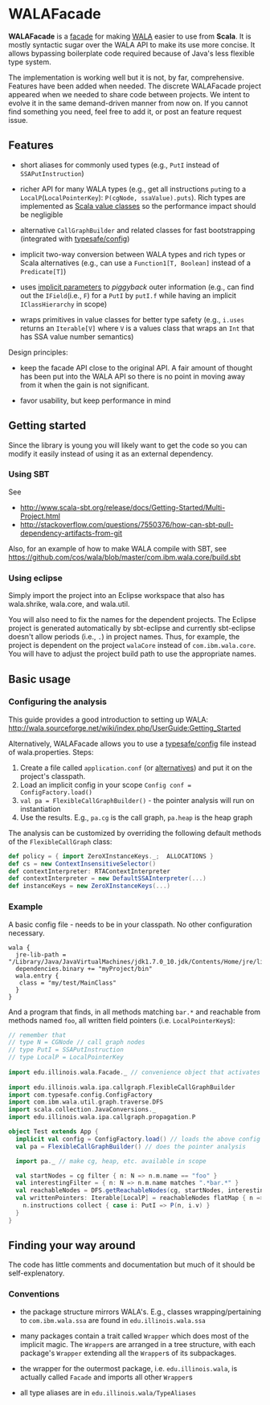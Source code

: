 # WALAFacade

**WALAFacade** is a [facade](http://en.wikipedia.org/wiki/Facade_pattern) for making [WALA](http://wala.sourceforge.net) easier to use from **Scala**.
It is mostly syntactic sugar over the WALA API to make its use more concise. It allows bypassing boilerplate code required because of Java's less flexible type system.

The implementation is working well but it is not, by far, comprehensive. Features have been added when needed. The discrete WALAFacade project appeared when we needed to share code between projects.
We intent to evolve it in the same demand-driven manner from now on. If you cannot find something you need, feel free to add it, or post an feature request issue.

## Features

- short aliases for commonly used types (e.g., `PutI` instead of `SSAPutInstruction`)

-   richer API for many WALA types (e.g., get all instructions `put`ing to a `LocalP`(`LocalPointerKey`): `P(cgNode, ssaValue).puts`). 
    Rich types are implemented as [Scala value classes](http://docs.scala-lang.org/sips/pending/value-classes.html) so the performance impact should be negligible

- alternative `CallGraphBuilder` and related classes for fast bootstrapping (integrated with [typesafe/config](https://github.com/typesafehub/config))

- implicit two-way conversion between WALA types and rich types or Scala alternatives (e.g., can use a `Function1[T, Boolean]` instead of a `Predicate[T]`)

- uses [implicit parameters](http://www.scala-lang.org/node/114) to *piggyback* outer information (e.g., can find out the `IField`(i.e., `F`) for a `PutI` by `putI.f` while having an implicit `IClassHierarchy` in scope)

- wraps primitives in value classes for better type safety (e.g., `i.uses` returns an `Iterable[V]` where `V` is a values class that wraps an `Int` that has SSA value number semantics)

Design principles:
- keep the facade API close to the original API. A fair amount of thought has been put into the WALA API so there is no point in moving away from it when the gain is not significant. 

- favor usability, but keep performance in mind

## Getting started

Since the library is young you will likely want to get the code so you can modify it easily instead of using it as an external dependency.

### Using SBT

See 
 - http://www.scala-sbt.org/release/docs/Getting-Started/Multi-Project.html
 - http://stackoverflow.com/questions/7550376/how-can-sbt-pull-dependency-artifacts-from-git

Also, for an example of how to make WALA compile with SBT, see https://github.com/cos/wala/blob/master/com.ibm.wala.core/build.sbt

### Using eclipse

Simply import the project into an Eclipse workspace that also has wala.shrike, wala.core, and wala.util. 

You will also need to fix the names for the dependent projects. The Eclipse project is generated automatically by sbt-eclipse and currently sbt-eclipse doesn't allow periods (i.e., `.`) in project names. 
Thus, for example, the project is dependent on the project `walaCore` instead of `com.ibm.wala.core`. You will have to adjust the project build path to use the appropriate names.

## Basic usage

### Configuring the analysis

This guide provides a good introduction to setting up WALA: http://wala.sourceforge.net/wiki/index.php/UserGuide:Getting_Started

Alternatively, WALAFacade allows you to use a [typesafe/config](https://github.com/typesafehub/config) file instead of wala.properties. Steps:

1. Create a file called `application.conf` (or [alternatives](https://github.com/typesafehub/config#standard-behavior)) and put it on the project's classpath. 
2. Load an implicit config in your scope `Config conf = ConfigFactory.load()`
3. `val pa = FlexibleCallGraphBuilder()` - the pointer analysis will run on instantiation
4. Use the results. E.g., `pa.cg` is the call graph, `pa.heap` is the heap graph

The analysis can be customized by overriding the following default methods of the `FlexibleCallGraph` class:
```scala
def policy = { import ZeroXInstanceKeys._;  ALLOCATIONS }
def cs = new ContextInsensitiveSelector()
def contextInterpreter: RTAContextInterpreter
def contextInterpreter = new DefaultSSAInterpreter(...)
def instanceKeys = new ZeroXInstanceKeys(...)
```

### Example

A basic config file - needs to be in your classpath. No other configuration necessary.
```
wala {
  jre-lib-path = "/Library/Java/JavaVirtualMachines/jdk1.7.0_10.jdk/Contents/Home/jre/lib/rt.jar"
  dependencies.binary += "myProject/bin"
  wala.entry {
   class = "my/test/MainClass"
  }
}
```

And a program that finds, in all methods matching `bar.*` and reachable from methods named `foo`, all written field pointers (i.e. `LocalPointerKey`s):

```scala
// remember that 
// type N = CGNode // call graph nodes
// type PutI = SSAPutInstruction
// type LocalP = LocalPointerKey
  
import edu.illinois.wala.Facade._ // convenience object that activates all implicit converters
 
import edu.illinois.wala.ipa.callgraph.FlexibleCallGraphBuilder
import com.typesafe.config.ConfigFactory
import com.ibm.wala.util.graph.traverse.DFS
import scala.collection.JavaConversions._
import edu.illinois.wala.ipa.callgraph.propagation.P

object Test extends App {
  implicit val config = ConfigFactory.load() // loads the above config file
  val pa = FlexibleCallGraphBuilder() // does the pointer analysis

  import pa._ // make cg, heap, etc. available in scope

  val startNodes = cg filter { n: N => n.m.name == "foo" }
  val interestingFilter = { n: N => n.m.name matches ".*bar.*" }
  val reachableNodes = DFS.getReachableNodes(cg, startNodes, interestingFilter)
  val writtenPointers: Iterable[LocalP] = reachableNodes flatMap { n =>
    n.instructions collect { case i: PutI => P(n, i.v) }
  }
}
```

## Finding your way around

The code has little comments and documentation but much of it should be self-explenatory. 

### Conventions

- the package structure mirrors WALA's. E.g., classes wrapping/pertaining to `com.ibm.wala.ssa` are found in `edu.illinois.wala.ssa`

- many packages contain a trait called `Wrapper` which does most of the implicit magic. The `Wrapper`s are arranged in a tree structure, with each package's `Wrapper` extending all the `Wrapper`s of its subpackages.  

- the wrapper for the outermost package, i.e. `edu.illinois.wala`, is actually called `Facade` and imports all other `Wrapper`s

- all type aliases are in `edu.illinois.wala/TypeAliases`
